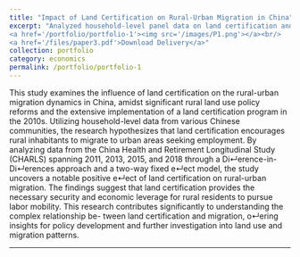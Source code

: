 ```yaml
---
title: "Impact of Land Certification on Rural-Urban Migration in China"
excerpt: "Analyzed household-level panel data on land certification and rural-urban migration in China, highlighting DID/TWFE results and policy implications. 1<br/>
<a href='/portfolio/portfolio-1'><img src='/images/P1.png'></a><br/>
<a href='/files/paper3.pdf'>Download Delivery</a>"
collection: portfolio
category: economics
permalink: /portfolio/portfolio-1
---
```


This study examines the influence of land certification on the rural-urban migration dynamics in China, amidst significant rural land use policy reforms and the extensive implementation of a land certification program in the 2010s. Utilizing household-level data from various Chinese communities, the research hypothesizes that land certification encourages rural inhabitants to migrate to urban areas seeking employment. By analyzing data from the China Health and Retirement Longitudinal Study (CHARLS) spanning 2011, 2013, 2015, and 2018 through a Di↵erence-in-Di↵erences approach and a two-way fixed e↵ect model, the study uncovers a notable positive e↵ect of land certification on rural-urban migration. The findings suggest that land certification provides the necessary security and economic leverage for rural residents to pursue labor mobility. This research contributes significantly to understanding the complex relationship be- tween land certification and migration, o↵ering insights for policy development and further investigation into land use and migration patterns.  

---

